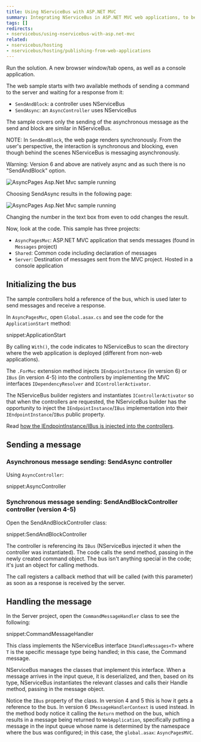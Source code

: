 ```yaml
---
title: Using NServiceBus with ASP.NET MVC
summary: Integrating NServiceBus in ASP.NET MVC web applications, to be able to send messages from the website.
tags: []
redirects:
- nservicebus/using-nservicebus-with-asp.net-mvc
related:
- nservicebus/hosting
- nservicebus/hosting/publishing-from-web-applications
---
```


Run the solution. A new browser window/tab opens, as well as a console application.

The web sample starts with two available methods of sending a command to the server and waiting for a response from it:

 * `SendAndBlock`: a controller uses NServiceBus
 * `SendAsync`: an `AsyncController` uses NServiceBus

The sample covers only the sending of the asynchronous message as the send and block are similar in NServiceBus.

NOTE: In `SendAndBlock`, the web page renders synchronously. From the user's perspective, the interaction is synchronous and blocking, even though behind the scenes NServiceBus is messaging asynchronously.

Warning: Version 6 and above are natively async and as such there is no "SendAndBlock" option.

![AsyncPages Asp.Net Mvc sample running](async-pages-mvc-selecting-blocking-method.png "AsyncPages Asp.Net Mvc sample running")

Choosing SendAsync results in the following page:

![AsyncPages Asp.Net Mvc sample running](async-pages-mvc-running.png "AsyncPages Asp.Net Mvc sample running")

Changing the number in the text box from even to odd changes the result.

Now, look at the code. This sample has three projects:

 * `AsyncPagesMvc`: ASP.NET MVC application that sends messages (found in `Messages` project)
 * `Shared`: Common code including declaration of messages
 * `Server`: Destination of messages sent from the MVC  project. Hosted in a console application


## Initializing the bus

The sample controllers hold a reference of the bus, which is used later to send messages and receive a response.

In `AsyncPagesMvc`, open `Global.asax.cs` and see the code for the `ApplicationStart` method:

snippet:ApplicationStart

By calling `With()`, the code indicates to NServiceBus to scan the directory where the web application is deployed (different from non-web applications).

The `.ForMvc` extension method injects `IEndpointInstance` (in version 6) or `IBus` (in version 4-5) into the controllers by implementing the MVC interfaces `IDependencyResolver` and `IControllerActivator`.

The NServiceBus builder registers and instantiates `IControllerActivator` so that when the controllers are requested, the NServiceBus builder has the opportunity to inject the `IEndpointInstance`/`IBus` implementation into their `IEndpointInstance`/`IBus` public property.

Read [how the IEndpointInstance/IBus is injected into the controllers](/samples/web/asp-mvc-injecting-bus/).


## Sending a message


### Asynchronous message sending: SendAsync controller

Using `AsyncController`:

snippet:AsyncController


### Synchronous message sending: SendAndBlockController controller (version 4-5)

Open the SendAndBlockController class:

snippet:SendAndBlockController

The controller is referencing its `IBus` (NServiceBus injected it when the controller was instantiated). The code calls the send method, passing in the newly created command object. The bus isn't anything special in the code; it's just an object for calling methods.

The call registers a callback method that will be called (with this parameter) as soon as a response is received by the server.


## Handling the message

In the Server project, open the `CommandMessageHandler` class to see the following:

snippet:CommandMessageHandler

This class implements the NServiceBus interface `IHandleMessages<T>` where `T` is the specific message type being handled; in this case, the Command message.

NServiceBus manages the classes that implement this interface. When a message arrives in the input queue, it is deserialized, and then, based on its type, NServiceBus instantiates the relevant classes and calls their Handle method, passing in the message object.

Notice the `IBus` property of the class. In version 4 and 5 this is how it gets a reference to the bus. In version 6 `IMessageHandlerContext` is used instead. In the method body notice it calling the `Return` method on the bus, which results in a message being returned to `WebApplication`, specifically putting a message in the input queue whose name is determined by the namespace where the bus was configured; in this case, the `global.asax`: `AsyncPagesMVC`.